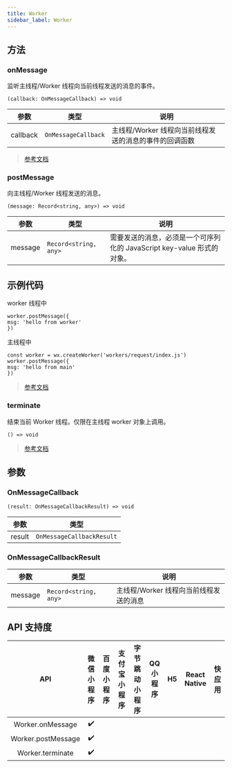 ```yaml
---
title: Worker
sidebar_label: Worker
---
```


## 方法

### onMessage

监听主线程/Worker 线程向当前线程发送的消息的事件。

```tsx
(callback: OnMessageCallback) => void
```

| 参数 | 类型 | 说明 |
| --- | --- | --- |
| callback | `OnMessageCallback` | 主线程/Worker 线程向当前线程发送的消息的事件的回调函数 |

> [参考文档](https://developers.weixin.qq.com/miniprogram/dev/api/worker/Worker.onMessage.html)

### postMessage

向主线程/Worker 线程发送的消息。

```tsx
(message: Record<string, any>) => void
```

| 参数 | 类型 | 说明 |
| --- | --- | --- |
| message | `Record<string, any>` | 需要发送的消息，必须是一个可序列化的 JavaScript key-value 形式的对象。 |

## 示例代码

worker 线程中
```tsx
worker.postMessage({
msg: 'hello from worker'
})
```

主线程中
```tsx
const worker = wx.createWorker('workers/request/index.js')
worker.postMessage({
msg: 'hello from main'
})
```

> [参考文档](https://developers.weixin.qq.com/miniprogram/dev/api/worker/Worker.postMessage.html)

### terminate

结束当前 Worker 线程。仅限在主线程 worker 对象上调用。

```tsx
() => void
```

> [参考文档](https://developers.weixin.qq.com/miniprogram/dev/api/worker/Worker.terminate.html)

## 参数

### OnMessageCallback

```tsx
(result: OnMessageCallbackResult) => void
```

| 参数 | 类型 |
| --- | --- |
| result | `OnMessageCallbackResult` |

### OnMessageCallbackResult

| 参数 | 类型 | 说明 |
| --- | --- | --- |
| message | `Record<string, any>` | 主线程/Worker 线程向当前线程发送的消息 |

## API 支持度

| API | 微信小程序 | 百度小程序 | 支付宝小程序 | 字节跳动小程序 | QQ 小程序 | H5 | React Native | 快应用 |
| :---: | :---: | :---: | :---: | :---: | :---: | :---: | :---: | :---: |
| Worker.onMessage | ✔️ |  |  |  |  |  |  |  |
| Worker.postMessage | ✔️ |  |  |  |  |  |  |  |
| Worker.terminate | ✔️ |  |  |  |  |  |  |  |
